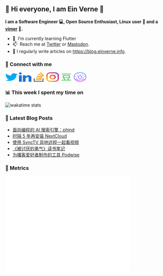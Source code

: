 ## 👋 Hi everyone, I am Ein Verne 👋

**I am a Software Engineer 💻, Open Source Enthusiast, Linux user :penguin: and a [vimer](https://github.com/einverne/dotfiles) :man:.**

- 🌱 &nbsp;I’m currently learning Flutter
- 📫 &nbsp;Reach me at [Twitter](https://twitter.com/einverne) or <a rel="me" href="https://m.einverne.info/@einverne">Mastodon</a>.
- 📝 I regularly write articles on <https://blog.einverne.info>.


### 🔗 Connect with me
<a href="https://twitter.com/einverne" target="_blank"><img align="center" src="images/twitter.svg" alt="twitter einverne" height="30" width="40" /></a>
<a href="https://linkedin.com/in/einverne" target="_blank"><img align="center" src="images/linked-in-alt.svg" alt="linkedin einverne" height="30" width="40" /></a>
<a href="https://stackoverflow.com/users/1820217/einverne" target="_blank"><img align="center" src="images/stack-overflow.svg" alt="stackoverflow einverne" height="30" width="40" /></a>
<a href="https://instagram.com/einverne" target="_blank"><img align="center" src="images/instagram.svg" alt="instagram einverne" height="30" width="40" /></a>
<a href="https://www.douban.com/people/einverne" target="_blank"><img align="center" src="images/douban.svg" alt="douban einverne" height="30" width="40" /></a>
<a href="https://homer.einverne.info" target="_blank"><img align="center" src="images/homer.svg" alt="einverne online services" height="30" width="40" /></a>

### 📊 This week I spent my time on

![wakatime stats](https://github-readme-stats.vercel.app/api/wakatime?username=einverne&api_domain=wakapi.einverne.info&hide_title=true&hide_border=true&langs_count=5&bg_color=00000000&text_color=777&layout=compact)

### 📕 Latest Blog Posts
<!-- BLOG-POST-LIST:START -->
- [面向编程的 AI 搜索引擎：phind](https://einverne.github.io/post/2023/12/phind.html)
- [时隔 5 年再安装 NextCloud](https://einverne.github.io/post/2023/11/docker-install-nextcloud-config.html)
- [使用 SyncTV 异地远程一起看视频](https://einverne.github.io/post/2023/11/synctv.html)
- [《被讨厌的勇气》读书笔记](https://einverne.github.io/post/2023/11/adler-courage.html)
- [为播客爱好者制作的工具 Podwise](https://einverne.github.io/post/2023/11/app-for-podcast-lover-podwise.html)
<!-- BLOG-POST-LIST:END -->

### 👻 Metrics
<img align="left" src="/metrics.base.svg" alt="Metrics" width="400">
